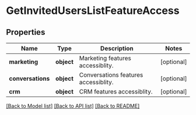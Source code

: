 # GetInvitedUsersListFeatureAccess

## Properties
Name | Type | Description | Notes
------------ | ------------- | ------------- | -------------
**marketing** | **object** | Marketing features accessiblity. | [optional] 
**conversations** | **object** | Conversations features accessiblity. | [optional] 
**crm** | **object** | CRM features accessiblity. | [optional] 

[[Back to Model list]](../../README.md#documentation-for-models) [[Back to API list]](../../README.md#documentation-for-api-endpoints) [[Back to README]](../../README.md)


